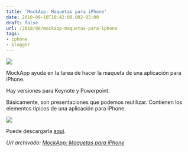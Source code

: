 ```yaml
---
title: 'MockApp: Maquetas para iPhone'
date: 2010-08-10T10:42:00.002-05:00
draft: false
url: /2010/08/mockapp-maquetas-para-iphone
tags: 
- iphone
- blogger
---
```


[![](https://mockapp.com/wp-content/themes/atahualpa/images/mockapp_logoblue.gif)](https://mockapp.com/wp-content/themes/atahualpa/images/mockapp_logoblue.gif)

MockApp ayuda en la tarea de hacer la maqueta de una aplicación para iPhone.  
  
Hay versiones para Keynote y Powerpoint.  
  
Básicamente, son presentaciones que podemos reutilizar. Contienen los elementos tipicos de una aplicación para iPhone.  
  

[![](https://2.bp.blogspot.com/_K2xwnQ4Llso/TGF0Nrx8UPI/AAAAAAAABKk/Dybve6dKK-M/s320/mockapp.png)](https://2.bp.blogspot.com/_K2xwnQ4Llso/TGF0Nrx8UPI/AAAAAAAABKk/Dybve6dKK-M/s1600/mockapp.png)

  
  
Puede descargarla [aquí](http://mockapp.com/download/).

_*Url archivado: [MockApp: Maquetas para iPhone](https://akcdev.blogspot.com/2010/08/mockapp-maquetas-para-iphone.html)*_
